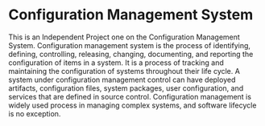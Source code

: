 # Configuration Management System
This is an Independent Project one on the Configuration Management System.
Configuration management system is the process of identifying, defining, controlling, releasing, changing, documenting, and reporting the configuration of items in a system. It is a process of tracking and maintaining the configuration of systems throughout their life cycle. A system under configuration management control can have deployed artifacts, configuration files, system packages, user configuration, and services that are defined in source control.
Configuration management is widely used process in managing complex systems, and software lifecycle is no exception.
